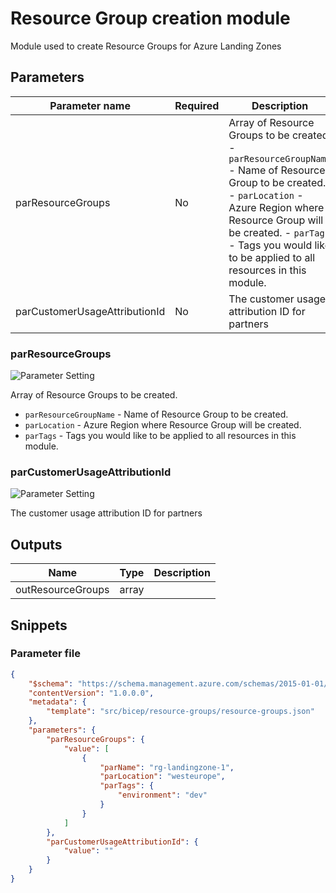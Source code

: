 # Resource Group creation module

Module used to create Resource Groups for Azure Landing Zones

## Parameters

Parameter name | Required | Description
-------------- | -------- | -----------
parResourceGroups | No       | Array of Resource Groups to be created. - `parResourceGroupName` - Name of Resource Group to be created. - `parLocation` - Azure Region where Resource Group will be created. - `parTags` - Tags you would like to be applied to all resources in this module. 
parCustomerUsageAttributionId | No       | The customer usage attribution ID for partners

### parResourceGroups

![Parameter Setting](https://img.shields.io/badge/parameter-optional-green?style=flat-square)

Array of Resource Groups to be created.
- `parResourceGroupName` - Name of Resource Group to be created.
- `parLocation` - Azure Region where Resource Group will be created.
- `parTags` - Tags you would like to be applied to all resources in this module.


### parCustomerUsageAttributionId

![Parameter Setting](https://img.shields.io/badge/parameter-optional-green?style=flat-square)

The customer usage attribution ID for partners

## Outputs

Name | Type | Description
---- | ---- | -----------
outResourceGroups | array |

## Snippets

### Parameter file

```json
{
    "$schema": "https://schema.management.azure.com/schemas/2015-01-01/deploymentParameters.json#",
    "contentVersion": "1.0.0.0",
    "metadata": {
        "template": "src/bicep/resource-groups/resource-groups.json"
    },
    "parameters": {
        "parResourceGroups": {
            "value": [
                {
                    "parName": "rg-landingzone-1",
                    "parLocation": "westeurope",
                    "parTags": {
                        "environment": "dev"
                    }
                }
            ]
        },
        "parCustomerUsageAttributionId": {
            "value": ""
        }
    }
}
```
